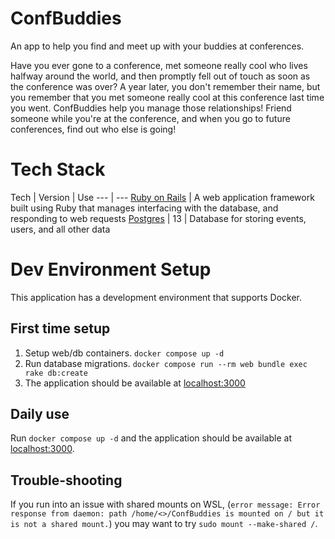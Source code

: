 # ConfBuddies
An app to help you find and meet up with your buddies at conferences.

Have you ever gone to a conference, met someone really cool who lives halfway around the world, and then promptly fell out of touch as soon as the conference was over? A year later, you don't remember their name, but you remember that you met someone really cool at this conference last time you went. ConfBuddies help you manage those relationships! Friend someone while you're at the conference, and when you go to future conferences, find out who else is going!

# Tech Stack

Tech | Version | Use
--- | ---
[Ruby on Rails](https://guides.rubyonrails.org/) | A web application framework built using Ruby that manages interfacing with the database, and responding to web requests
[Postgres](https://www.postgresql.org/docs/13/index.html) | 13 | Database for storing events, users, and all other data

# Dev Environment Setup
This application has a development environment that supports Docker.

## First time setup
1. Setup web/db containers. `docker compose up -d`
1. Run database migrations. `docker compose run --rm web bundle exec rake db:create`
1. The application should be available at [localhost:3000](localhost:3000)

## Daily use
Run `docker compose up -d` and the application should be available at [localhost:3000](localhost:3000).

## Trouble-shooting
If you run into an issue with shared mounts on WSL, (`error message: Error response from daemon: path /home/<>/ConfBuddies is mounted on / but it is not a shared mount.`) you may want to try `sudo mount --make-shared /`.
